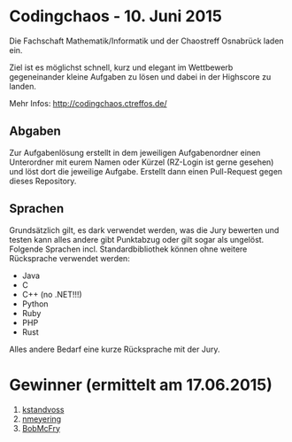 Codingchaos - 10. Juni 2015
===========================

Die Fachschaft Mathematik/Informatik und der Chaostreff Osnabrück laden ein.

Ziel ist es möglichst schnell, kurz und elegant im Wettbewerb gegeneinander
kleine Aufgaben zu lösen und dabei in der Highscore zu landen.

Mehr Infos: http://codingchaos.ctreffos.de/


Abgaben
-------

Zur Aufgabenlösung erstellt in dem jeweiligen Aufgabenordner einen Unterordner
mit eurem Namen oder Kürzel (RZ-Login ist gerne gesehen) und löst dort die
jeweilige Aufgabe. Erstellt dann einen Pull-Request gegen dieses Repository.


Sprachen
--------

Grundsätzlich gilt, es dark verwendet werden, was die Jury bewerten und testen
kann alles andere gibt Punktabzug oder gilt sogar als ungelöst. Folgende
Sprachen incl. Standardbibliothek können ohne weitere Rücksprache verwendet
werden:

 - Java
 - C
 - C++ (no .NET!!!)
 - Python
 - Ruby
 - PHP
 - Rust

Alles andere Bedarf eine kurze Rücksprache mit der Jury.

# Gewinner (ermittelt am 17.06.2015)
1. [kstandvoss](https://github.com/kstandvoss) 
2. [nmeyering](https://github.com/nmeyering) 
3. [BobMcFry](https://github.com/BobMcFry) 
